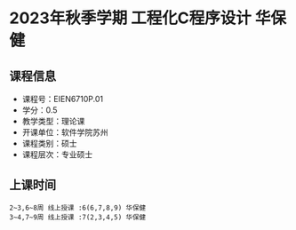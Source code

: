 # 2023年秋季学期 工程化C程序设计 华保健






## 课程信息

- 课程号：EIEN6710P.01
- 学分：0.5
- 教学类型：理论课
- 开课单位：软件学院苏州
- 课程类别：硕士
- 课程层次：专业硕士

## 上课时间

```
2~3,6~8周 线上授课 :6(6,7,8,9) 华保健
3~4,7~9周 线上授课 :7(2,3,4,5) 华保健
```

